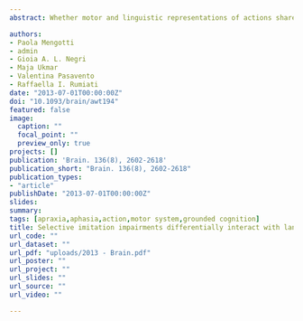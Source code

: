 ```yaml
---
abstract: Whether motor and linguistic representations of actions share common neural structures has recently been the focus of an animated debate in cognitive neuroscience. Group studies with brain-damaged patients reported association patterns of praxic and linguistic deficits whereas single case studies documented double dissociations between the correct execution of gestures and their comprehension in verbal contexts. When the relationship between language and imitation was investigated, each ability was analysed as a unique process without distinguishing between possible subprocesses. However, recent cognitive models can be successfully used to account for these inconsistencies in the extant literature. In the present study, in 57 patients with left brain damage, we tested whether a deficit at imitating either meaningful or meaningless gestures differentially impinges on three distinct linguistic abilities (comprehension, naming and repetition). Based on the dual-pathway models, we predicted that praxic and linguistic performance would be associated when meaningful gestures are processed, and would dissociate for meaningless gestures. We used partial correlations to assess the association between patients’ scores while accounting for potential confounding effects of aspecific factors such age, education and lesion size. We found that imitation of meaningful gestures significantly correlated with patients’ performance on naming and repetition (but not on comprehension). This was not the case for the imitation of meaningless gestures. Moreover, voxel-based lesion-symptom mapping analysis revealed that damage to the angular gyrus specifically affected imitation of meaningless gestures, independent of patients’ performance on linguistic tests. Instead, damage to the supramarginal gyrus affected not only imitation of meaningful gestures, but also patients’ performance on naming and repetition. Our findings clarify the apparent conflict between associations and dissociations patterns previously observed in neuropsychological studies, and suggest that motor experience and language can interact when the two domains conceptually overlap.

authors:
- Paola Mengotti
- admin
- Gioia A. L. Negri
- Maja Ukmar
- Valentina Pasavento
- Raffaella I. Rumiati
date: "2013-07-01T00:00:00Z"
doi: "10.1093/brain/awt194"
featured: false
image: 
  caption: ""
  focal_point: ""
  preview_only: true
projects: []
publication: 'Brain. 136(8), 2602-2618'
publication_short: "Brain. 136(8), 2602-2618"
publication_types:
- "article"
publishDate: "2013-07-01T00:00:00Z"
slides: 
summary:
tags: [apraxia,aphasia,action,motor system,grounded cognition]
title: Selective imitation impairments differentially interact with language processing
url_code: ""
url_dataset: ""
url_pdf: "uploads/2013 - Brain.pdf"
url_poster: ""
url_project: ""
url_slides: ""
url_source: ""
url_video: ""

---
```

